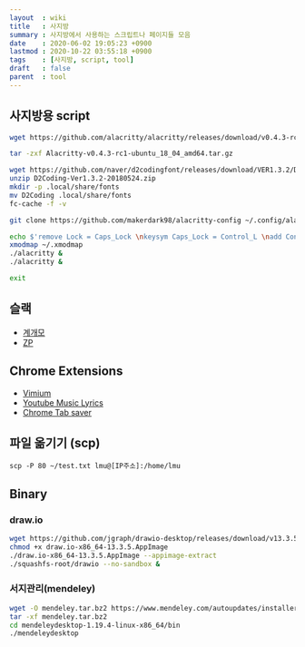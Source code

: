 ```yaml
---
layout  : wiki
title   : 사지방
summary : 사지방에서 사용하는 스크립트나 페이지들 모음
date    : 2020-06-02 19:05:23 +0900
lastmod : 2020-10-22 03:55:18 +0900
tags    : [사지방, script, tool]
draft   : false
parent  : tool
---
```


## 사지방용 script
```bash
wget https://github.com/alacritty/alacritty/releases/download/v0.4.3-rc1/Alacritty-v0.4.3-rc1-ubuntu_18_04_amd64.tar.gz

tar -zxf Alacritty-v0.4.3-rc1-ubuntu_18_04_amd64.tar.gz

wget https://github.com/naver/d2codingfont/releases/download/VER1.3.2/D2Coding-Ver1.3.2-20180524.zip
unzip D2Coding-Ver1.3.2-20180524.zip
mkdir -p .local/share/fonts
mv D2Coding .local/share/fonts
fc-cache -f -v

git clone https://github.com/makerdark98/alacritty-config ~/.config/alacritty

echo $'remove Lock = Caps_Lock \nkeysym Caps_Lock = Control_L \nadd Control = Control_L' >> ~/.xmodmap
xmodmap ~/.xmodmap
./alacritty &
./alacritty &

exit
```

## 슬랙
 * [계개모](https://gyeryongdevmeetup.slack.com)
 * [ZP](https://zeropage.slack.com)

## Chrome Extensions
 * [Vimium](https://chrome.google.com/webstore/detail/vimium/dbepggeogbaibhgnhhndojpepiihcmeb)
 * [Youtube Music Lyrics](https://chrome.google.com/webstore/detail/lyrics-youtube-youtube-mu/fdpanfmdmcblgkecobjdhkgdnfilncfg/related)
 * [Chrome Tab saver](https://chrome.google.com/webstore/detail/tabcloud/npecfdijgoblfcgagoijgmgejmcpnhof/related)

## 파일 옮기기 (scp)
```
scp -P 80 ~/test.txt lmu@[IP주소]:/home/lmu
```

## Binary
### draw.io
```bash
wget https://github.com/jgraph/drawio-desktop/releases/download/v13.3.5/draw.io-x86_64-13.3.5.AppImage
chmod +x draw.io-x86_64-13.3.5.AppImage
./draw.io-x86_64-13.3.5.AppImage --appimage-extract
./squashfs-root/drawio --no-sandbox &
```

### 서지관리(mendeley)
```bash
wget -O mendeley.tar.bz2 https://www.mendeley.com/autoupdates/installer/Linux-x64/stable-incoming
tar -xf mendeley.tar.bz2
cd mendeleydesktop-1.19.4-linux-x86_64/bin
./mendeleydesktop
```
